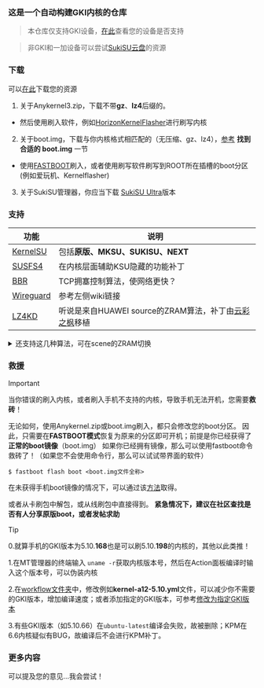 ### 这是一个自动构建GKI内核的仓库

> 本仓库仅支持GKI设备，[在此](https://source.android.com/docs/core/architecture/kernel/gki-release-builds?hl=zh-cn)查看您的设备是否支持

> 非GKI和一加设备可以尝试[SukiSU云盘](https://alist.shirkneko.top)的资源
### 下载
可以[在此](https://github.com/zzh20188/GKI_KernelSU_SUSFS/releases)下载您的资源
1. 关于Anykernel3.zip，下载不带**gz**、**lz4**后缀的。
- 然后使用刷入软件，例如[HorizonKernelFlasher](https://github.com/libxzr/HorizonKernelFlasher/releases)进行刷写内核
2. 关于boot.img，下载与你内核格式相匹配的（无压缩、gz、lz4），[参考](https://kernelsu.org/zh_CN/guide/installation.html#install-by-kernelsu-boot-image) **找到合适的 boot.img** 一节
- 使用[FASTBOOT](https://magiskcn.com/)刷入，或者使用刷写软件刷写到ROOT所在插槽的boot分区(例如爱玩机、Kernelflasher)
3. 关于SukiSU管理器，你应当下载 [SukiSU Ultra](https://github.com/ShirkNeko/SukiSU-Ultra/releases)版本

### 支持
| 功能 | 说明 |
| --- | --- |
| [KernelSU](https://kernelsu.org/zh_CN/) | 包括**原版、MKSU、SUKISU、NEXT** |
| [SUSFS4](https://gitlab.com/simonpunk/susfs4ksu) | 在内核层面辅助KSU隐藏的功能补丁 |
| [BBR](https://blog.thinkin.top/archives/ke-pu-bbrdao-di-shi-shi-me) | TCP拥塞控制算法，使网络更快？ |
| [Wireguard](https://zh.wikipedia.org/wiki/WireGuard) | 参考左侧wiki链接 |
| [LZ4KD](https://github.com/ShirkNeko/SukiSU_patch/tree/main/other) | 听说是来自HUAWEI source的ZRAM算法，补丁由[云彩之枫](http://www.coolapk.com/u/24963680)移植 |

<details>

<summary>还支持这几种算法，可在scene的ZRAM切换</summary>

### LZ4K、LZ4HC、deflate、842、~~zstdn~~、lz4k_oplus

</details>

### 救援
> [!IMPORTANT]
> 当你错误的刷入内核，或者刷入手机不支持的内核，导致手机无法开机，您需要**救砖**！

无论如何，使用Anykernel.zip或boot.img刷入，都只会修改您的boot分区。
因此，只需要在**FASTBOOT模式**恢复为原来的分区即可开机；前提是你已经获得了**正常的boot镜像**（boot.img）
如果你已经拥有镜像，那么可以使用fastboot命令救砖了！（如果您不会使用命令行，那么可以试试带界面的软件）
```shell
$ fastboot flash boot <boot.img文件全称>
```
在未获得手机boot镜像的情况下，可以通过该[方法](https://magiskcn.com/payload-dumper-compose.html)取得。

或者从卡刷包中解包，或从线刷包中直接得到。
**紧急情况下，建议在社区查找是否有人分享原版boot，或者发帖求助**


> [!TIP]
> 0.就算手机的GKI版本为5.10.**168**也是可以刷5.10.**198**的内核的，其他以此类推！
>
>
> 1.在MT管理器的终端输入 `uname -r`获取内核版本号，然后在Action面板编译时输入这个版本号，可以伪装内核
>
>
> 2.在[workflow文件夹](https://github.com/zzh20188/GKI_KernelSU_SUSFS/tree/dev/.github/workflows)中，修改例如**kernel-a12-5.10.yml**文件，可以减少你不需要的GKI版本，增加编译速度；或者添加指定的GKI版本，可参考[修改为指定GKI版本](https://www.coolapk.com/feed/62820671?shareKey=OGMxYmZmNTk0YzIxNjgxNzM1MzI~&shareUid=11253396&shareFrom=com.coolapk.market_15.2.2)
>
>
> 3.有些GKI版本（如5.10.66）在`ubuntu-latest`编译会失败，故被删除；KPM在6.6内核疑似有BUG，故编译后不会进行KPM补丁。

### 更多内容
可以提及您的意见...我会尝试！